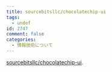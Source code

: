 ```yaml
---
title: sourcebitsllc/chocolatechip-ui
tags:
  - undef
id: 2747
comment: false
categories:
  - 情報技術について
---
```


<p><a href='https://github.com/sourcebitsllc/chocolatechip-ui/'>sourcebitsllc/chocolatechip-ui</a>.</p>
    	